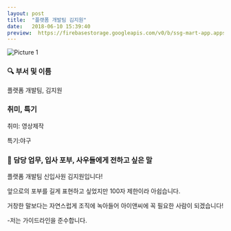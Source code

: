 ```yaml
---
layout: post
title:  "플랫폼 개발팀 김지원"
date:   2018-06-10 15:39:40
preview:  https://firebasestorage.googleapis.com/v0/b/ssg-mart-app.appspot.com/o/%EB%8F%99%EA%B8%B0%EC%82%AC%EC%A7%84%2F191910.jpg?alt=media&token=b8351c55-1985-47e5-a55b-d7259b0f04da
---
```


![Picture 1](https://firebasestorage.googleapis.com/v0/b/ssg-mart-app.appspot.com/o/%EC%85%80%EC%B9%B4%2F%EC%A7%80%EC%9B%90.jpg?alt=media&token=ce5fc7d2-a78e-4c72-a263-5c85399e550c)

### 🔍 **부서 및 이름**

   플랫폼 개발팀, 김지원

### **취미, 특기**

   취미: 영상제작
    
   특기:야구

### 🔔 **담당 업무, 입사 포부, 사우들에게 전하고 싶은 말**

   플랫폼 개발팀 신입사원 김지원입니다!

   앞으로의 포부를 길게 표현하고 싶었지만 100자 제한이라 아쉽습니다.

   거창한 말보다는 자연스럽게 조직에 녹아들어 아이앤씨에 꼭 필요한 사람이 되겠습니다!

   -저는 가이드라인을 준수합니다.

